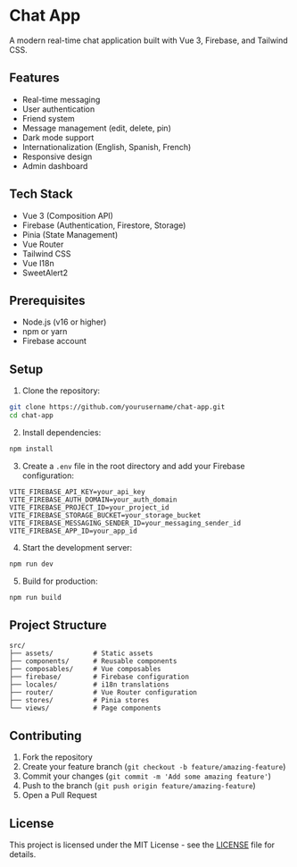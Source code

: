 # Chat App

A modern real-time chat application built with Vue 3, Firebase, and Tailwind CSS.

## Features

- Real-time messaging
- User authentication
- Friend system
- Message management (edit, delete, pin)
- Dark mode support
- Internationalization (English, Spanish, French)
- Responsive design
- Admin dashboard

## Tech Stack

- Vue 3 (Composition API)
- Firebase (Authentication, Firestore, Storage)
- Pinia (State Management)
- Vue Router
- Tailwind CSS
- Vue I18n
- SweetAlert2

## Prerequisites

- Node.js (v16 or higher)
- npm or yarn
- Firebase account

## Setup

1. Clone the repository:
```bash
git clone https://github.com/yourusername/chat-app.git
cd chat-app
```

2. Install dependencies:
```bash
npm install
```

3. Create a `.env` file in the root directory and add your Firebase configuration:
```env
VITE_FIREBASE_API_KEY=your_api_key
VITE_FIREBASE_AUTH_DOMAIN=your_auth_domain
VITE_FIREBASE_PROJECT_ID=your_project_id
VITE_FIREBASE_STORAGE_BUCKET=your_storage_bucket
VITE_FIREBASE_MESSAGING_SENDER_ID=your_messaging_sender_id
VITE_FIREBASE_APP_ID=your_app_id
```

4. Start the development server:
```bash
npm run dev
```

5. Build for production:
```bash
npm run build
```

## Project Structure

```
src/
├── assets/          # Static assets
├── components/      # Reusable components
├── composables/     # Vue composables
├── firebase/        # Firebase configuration
├── locales/         # i18n translations
├── router/          # Vue Router configuration
├── stores/          # Pinia stores
└── views/           # Page components
```

## Contributing

1. Fork the repository
2. Create your feature branch (`git checkout -b feature/amazing-feature`)
3. Commit your changes (`git commit -m 'Add some amazing feature'`)
4. Push to the branch (`git push origin feature/amazing-feature`)
5. Open a Pull Request

## License

This project is licensed under the MIT License - see the [LICENSE](LICENSE) file for details.
